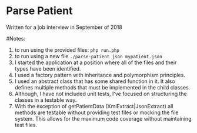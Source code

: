 # Parse Patient
Written for a job interview in September of 2018

#Notes:

1. to run using the provided files: `php run.php`
2. to run using a new file `./parse-patient json mypatient.json`
2. I started the application at a position where all of the files and their types have been identified. 
3. I used a factory pattern with inheritance and polymorphism principles. 
4. I used an abstract class that has some shared function in it. It also defines multiple methods that must be implemented in the child classes.
5. Although, I have not included unit tests, I've focused on structuring the classes in a testable way. 
6. With the exception of getPatientData (XmlExtract|JsonExtract) all methods are testable without providing test files or mocking the file system. This allows for the maximum code coverage without maintaining test files.
